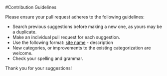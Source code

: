 #Contribution Guidelines

Please ensure your pull request adheres to the following guidelines:

- Search previous suggestions before making a new one, as yours may be a duplicate.
- Make an individual pull request for each suggestion.
- Use the following format: [site name](link) - description
- New categories, or improvements to the existing categorization are welcome.
- Check your spelling and grammar.

Thank you for your suggestions!
